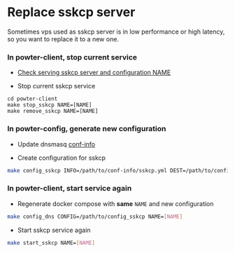 # Replace sskcp server

Sometimes vps used as sskcp server is in low performance or high latency, so you want to replace it to a new one. 


### In powter-client, stop current service

* [Check serving sskcp server and configuration NAME](CHECKVPS.md)

* Stop current sskcp service
```
cd powter-client
make stop_sskcp NAME=[NAME]
make remove_sskcp NAME=[NAME]
```

### In powter-config, generate new configuration

* Update dnsmasq [conf-info](CONFIG.md)

* Create configuration for sskcp
```bash
make config_sskcp INFO=/path/to/conf-info/sskcp.yml DEST=/path/to/config_sskcp
```

### In powter-client, start service again

* Regenerate docker compose with **same** `NAME` and new configuration
```bash
make config_dns CONFIG=/path/to/config_sskcp NAME=[NAME]
```

* Start sskcp service again
```bash
make start_sskcp NAME=[NAME]
```